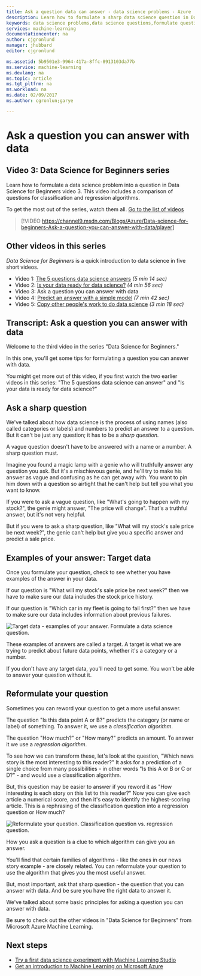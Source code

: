 ```yaml
---
title: Ask a question data can answer - data science problems - Azure | Microsoft Docs
description: Learn how to formulate a sharp data science question in Data Science for Beginners video 3. Includes a comparison of classification and regression questions.
keywords: data science problems,data science questions,formulate questions,regression questions,classification questions,sharp question
services: machine-learning
documentationcenter: na
author: cjgronlund
manager: jhubbard
editor: cjgronlund

ms.assetid: 5b9501e3-9964-417a-8ffc-8913103da77b
ms.service: machine-learning
ms.devlang: na
ms.topic: article
ms.tgt_pltfrm: na
ms.workload: na
ms.date: 02/09/2017
ms.author: cgronlun;garye

---
```

# Ask a question you can answer with data
## Video 3: Data Science for Beginners series
Learn how to formulate a data science problem into a question in Data Science for Beginners video 3. This video includes a comparison of questions for classification and regression algorithms.

To get the most out of the series, watch them all. [Go to the list of videos](#other-videos-in-this-series)

> [!VIDEO https://channel9.msdn.com/Blogs/Azure/Data-science-for-beginners-Ask-a-question-you-can-answer-with-data/player]
>
>

## Other videos in this series
*Data Science for Beginners* is a quick introduction to data science in five short videos.

* Video 1: [The 5 questions data science answers](machine-learning-data-science-for-beginners-the-5-questions-data-science-answers.md) *(5 min 14 sec)*
* Video 2: [Is your data ready for data science?](machine-learning-data-science-for-beginners-is-your-data-ready-for-data-science.md) *(4 min 56 sec)*
* Video 3: Ask a question you can answer with data
* Video 4: [Predict an answer with a simple model](machine-learning-data-science-for-beginners-predict-an-answer-with-a-simple-model.md) *(7 min 42 sec)*
* Video 5: [Copy other people's work to do data science](machine-learning-data-science-for-beginners-copy-other-peoples-work-to-do-data-science.md) *(3 min 18 sec)*

## Transcript: Ask a question you can answer with data
Welcome to the third video in the series "Data Science for Beginners."  

In this one, you'll get some tips for formulating a question you can answer with data.

You might get more out of this video, if you first watch the two earlier videos in this series: "The 5 questions data science can answer" and "Is your data is ready for data science?"

## Ask a sharp question
We've talked about how data science is the process of using names (also called categories or labels) and numbers to predict an answer to a question. But it can't be just any question; it has to be a *sharp question.*

A vague question doesn't have to be answered with a name or a number. A sharp question must.

Imagine you found a magic lamp with a genie who will truthfully answer any question you ask. But it's a mischievous genie, and he'll try to make his answer as vague and confusing as he can get away with. You want to pin him down with a question so airtight that he can't help but tell you what you want to know.

If you were to ask a vague question, like "What's going to happen with my stock?", the genie might answer, "The price will change". That's a truthful answer, but it's not very helpful.

But if you were to ask a sharp question, like "What will my stock's sale price be next week?", the genie can't help but give you a specific answer and predict a sale price.

## Examples of your answer: Target data
Once you formulate your question, check to see whether you have examples of the answer in your data.

If our question is "What will my stock's sale price be next week?" then we have to make sure our data includes the stock price history.

If our question is "Which car in my fleet is going to fail first?" then we have to make sure our data includes information about previous failures.

![Target data - examples of your answer. Formulate a data science question.](./media/machine-learning-data-science-for-beginners-ask-a-question-you-can-answer-with-data/machine-learning-data-science-target-data.png)

These examples of answers are called a target. A target is what we are trying to predict about future data points, whether it's a category or a number.

If you don't have any target data, you'll need to get some. You won't be able to answer your question without it.

## Reformulate your question
Sometimes you can reword your question to get a more useful answer.

The question "Is this data point A or B?" predicts the category (or name or label) of something. To answer it, we use a *classification algorithm*.

The question "How much?" or "How many?" predicts an amount. To answer it we use a *regression algorithm*.

To see how we can transform these, let's look at the question, "Which news story is the most interesting to this reader?" It asks for a prediction of a single choice from many possibilities - in other words "Is this A or B or C or D?" - and would use a classification algorithm.

But, this question may be easier to answer if you reword it as "How interesting is each story on this list to this reader?" Now you can give each article a numerical score, and then it's easy to identify the highest-scoring article. This is a rephrasing of the classification question into a regression question or How much?

![Reformulate your question. Classification question vs. regression question.](./media/machine-learning-data-science-for-beginners-ask-a-question-you-can-answer-with-data/machine-learning-data-science-classification-question-vs-regression-question.png)

How you ask a question is a clue to which algorithm can give you an answer.

You'll find that certain families of algorithms - like the ones in our news story example - are closely related. You can reformulate your question to use the algorithm that gives you the most useful answer.

But, most important, ask that sharp question - the question that you can answer with data. And be sure you have the right data to answer it.

We've talked about some basic principles for asking a question you can answer with data.

Be sure to check out the other videos in "Data Science for Beginners" from Microsoft Azure Machine Learning.

## Next steps
* [Try a first data science experiment with Machine Learning Studio](machine-learning-create-experiment.md)
* [Get an introduction to Machine Learning on Microsoft Azure](machine-learning-what-is-machine-learning.md)
